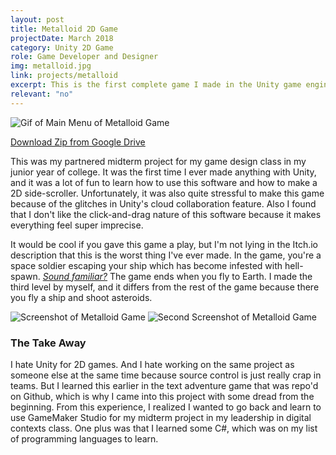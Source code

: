 ```yaml
---
layout: post
title: Metalloid 2D Game
projectDate: March 2018
category: Unity 2D Game
role: Game Developer and Designer
img: metalloid.jpg
link: projects/metalloid
excerpt: This is the first complete game I made in the Unity game engine with a classmate. This was our midterm project for a Game Design course my junior year of university. It's a 2D platformer shooter set in space with alien enemies, and the third level is a side-scrolling asteroids game where the player navigates the ship to the end while dodging and shooting asteroids.
relevant: "no"
---
```


<img src="https://lizberberena.com/img/metalloidmenu.gif" alt="Gif of Main Menu of Metalloid Game" class="img-fluid"/>

<p class="caption"><a href="https://github.com/lizberberena/lizberberena" target="_blank">Download Zip from Google Drive</a></p>

<p>This was my partnered midterm project for my game design class in my junior year of college. It was the first time I ever made anything with Unity, and it was a lot of fun to learn how to use this software and how to make a 2D side-scroller. Unfortunately, it was also quite stressful to make this game because of the glitches in Unity's cloud collaboration feature. Also I found that I don't like the click-and-drag nature of this software because it makes everything feel super imprecise.</p>

<p>It would be cool if you gave this game a play, but I'm not lying in the Itch.io description that this is the worst thing I've ever made. In the game, you're a space soldier escaping your ship which has become infested with hell-spawn. <a href="https://en.wikipedia.org/wiki/Doom_(1993_video_game)" target="_blank" rel="nofollow"><em>Sound familiar?</em></a> The game ends when you fly to Earth. I made the third level by myself, and it differs from the rest of the game because there you fly a ship and shoot asteroids.</p>

<img src="https://lizberberena.com/img/Metalloid2.png" alt="Screenshot of Metalloid Game" class="img-fluid">
<img src="https://lizberberena.com/img/Metalloid3.png" alt="Second Screenshot of Metalloid Game" class="img-fluid">

<h3>The Take Away</h3>

<p>I hate Unity for 2D games. And I hate working on the same project as someone else at the same time because source control is just really crap in teams. But I learned this earlier in the text adventure game that was repo'd on Github, which is why I came into this project with some dread from the beginning. From this experience, I realized I wanted to go back and learn to use GameMaker Studio for my midterm project in my leadership in digital contexts class. One plus was that I learned some C#, which was on my list of programming languages to learn.</p>

